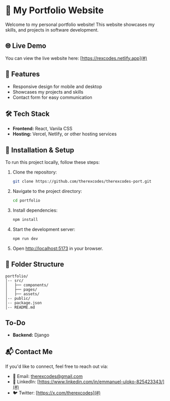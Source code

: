 # 🚀 My Portfolio Website

Welcome to my personal portfolio website! This website showcases my skills, and projects in software development.

## 🌐 Live Demo

You can view the live website here: [https://rexcodes.netlify.app](#)

## 📌 Features

- Responsive design for mobile and desktop
- Showcases my projects and skills
- Contact form for easy communication

## 🛠️ Tech Stack

- **Frontend:** React, Vanila CSS 
- **Hosting:** Vercel, Netlify, or other hosting services

## 🚀 Installation & Setup

To run this project locally, follow these steps:

1. Clone the repository:
   ```sh
   git clone https://github.com/therexcodes/therexcodes-port.git
   ```
2. Navigate to the project directory:
   ```sh
   cd portfolio
   ```
3. Install dependencies:
   ```sh
   npm install
   ```
4. Start the development server:
   ```sh
   npm run dev
   ```
5. Open [http://localhost:5173](http://localhost:5173) in your browser.

## 📂 Folder Structure

```
portfolio/
│-- src/
│   ├── components/
│   ├── pages/
│   ├── assets/
│-- public/
│-- package.json
│-- README.md
```

## To-Do
 - **Backend:** Django 

## 📬 Contact Me

If you'd like to connect, feel free to reach out via:

- 📧 Email: therexcodes@gmail.com
- 💼 LinkedIn: [https://www.linkedin.com/in/emmanuel-uloko-825423343/](#)
- 🐦 Twitter: [https://x.com/therexcodes](#)


